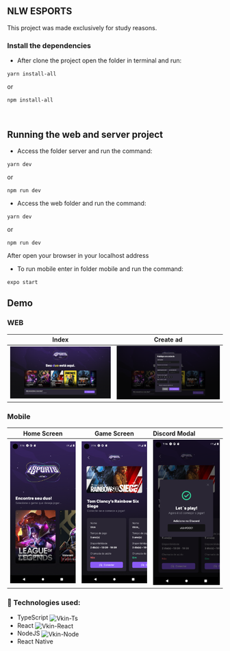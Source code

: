 ## NLW ESPORTS

This project was made exclusively for study reasons.

### Install the dependencies

- After clone the project open the folder in terminal and run:  

 ```
yarn install-all
```
or
```
npm install-all
```
<br/>

## Running the web and server project

- Access the folder server and run the command:

```
yarn dev
```
or
```
npm run dev
```

- Access the web folder and run the command:

```
yarn dev
```
or
```
npm run dev
```

After open your browser in your localhost address

- To run mobile enter in folder mobile and run the command:

```
expo start
```

## Demo

### WEB
Index             |  Create ad
:-------------------------:|:-------------------------:
![](./read_me_files/index_web.png)  |  ![](./read_me_files/create_ad_web.png) 

### Mobile
Home Screen                |  Game Screen                  |  Discord Modal
:-------------------------:|:-------------------------:|:--------------------
![](./read_me_files/home_mobile.png)  |  ![](./read_me_files/game_mobile.png) | ![](./read_me_files/discord_mobile.png)
### 🚀 Technologies used:
- TypeScript <img align="center" alt="Vkin-Ts" height="15" width="15" src="https://cdn.jsdelivr.net/gh/devicons/devicon/icons/typescript/typescript-original.svg" />
- React <img align="center" alt="Vkin-React" height="15" width="15" src="https://cdn.jsdelivr.net/gh/devicons/devicon/icons/react/react-original.svg" />
- NodeJS <img align="center" alt="Vkin-Node" height="15" width="15" src="https://cdn.jsdelivr.net/gh/devicons/devicon/icons/nodejs/nodejs-original.svg" />
- React Native